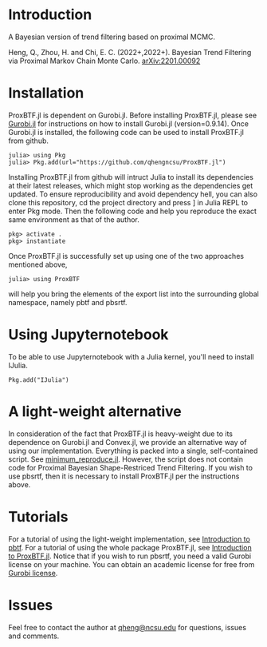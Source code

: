 # Introduction
 A Bayesian version of trend filtering based on proximal MCMC.
 
 Heng, Q., Zhou, H. and Chi, E. C. (2022+,2022+). Bayesian Trend Filtering via Proximal Markov Chain Monte Carlo. [arXiv:2201.00092](https://arxiv.org/abs/2201.00092)

# Installation
ProxBTF.jl is dependent on Gurobi.jl. Before installing ProxBTF.jl, please see [Gurobi.jl](https://github.com/jump-dev/Gurobi.jl) for instructions on how to install Gurobi.jl (version=0.9.14). Once Gurobi.jl is installed, the following code can be used to install ProxBTF.jl from github. 
````
julia> using Pkg
julia> Pkg.add(url="https://github.com/qhengncsu/ProxBTF.jl")
````
Installing ProxBTF.jl from github will intruct Julia to install its dependencies at their latest releases, which might stop working as the dependencies get updated. To ensure reproducibility and avoid dependency hell, you can also clone this repository, cd the project directory and press ] in Julia REPL to enter Pkg mode. Then the following code and help you reproduce the exact same environment as that of the author.
````
pkg> activate .
pkg> instantiate
````
Once ProxBTF.jl is successfully set up using one of the two approaches mentioned above, 
````
julia> using ProxBTF
````
will help you bring the elements of the export list into the surrounding global namespace, namely pbtf and pbsrtf.

# Using Jupyternotebook
To be able to use Jupyternotebook with a Julia kernel, you'll need to install IJulia.
````
Pkg.add("IJulia")
````

# A light-weight alternative
In consideration of the fact that ProxBTF.jl is heavy-weight due to its dependence on Gurobi.jl and Convex.jl, we provide an alternative way of using our implementation. Everything is packed into a single, self-contained script. See [minimum_reproduce.jl](https://github.com/qhengncsu/ProxBTF.jl/blob/main/vignettes/minimum_reproduce.jl). However, the script does not contain code for Proximal Bayesian Shape-Restriced Trend Filtering. If you wish to use pbsrtf, then it is necessary to install ProxBTF.jl per the instructions above.

# Tutorials
For a tutorial of using the light-weight implementation, see [Introduction to pbtf](https://github.com/qhengncsu/ProxBTF.jl/blob/main/vignettes/Introduction_to_pbtf.ipynb). For a tutorial of using the whole package ProxBTF.jl, see [Introduction to ProxBTF.jl](https://github.com/qhengncsu/ProxBTF.jl/blob/main/vignettes/Introduction_to_ProxBTF.jl.ipynb). Notice that if you wish to run pbsrtf, you need a valid Gurobi license on your machine. You can obtain an academic license for free from [Gurobi license](https://www.gurobi.com/academia/academic-program-and-licenses/).

# Issues
Feel free to contact the author at <qheng@ncsu.edu> for questions, issues and comments.
 
